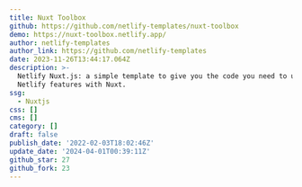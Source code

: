 ```yaml
---
title: Nuxt Toolbox
github: https://github.com/netlify-templates/nuxt-toolbox
demo: https://nuxt-toolbox.netlify.app/
author: netlify-templates
author_link: https://github.com/netlify-templates
date: 2023-11-26T13:44:17.064Z
description: >-
  Netlify Nuxt.js: a simple template to give you the code you need to use
  Netlify features with Nuxt.
ssg:
  - Nuxtjs
css: []
cms: []
category: []
draft: false
publish_date: '2022-02-03T18:02:46Z'
update_date: '2024-04-01T00:39:11Z'
github_star: 27
github_fork: 23
---
```

